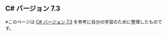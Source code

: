 ## C# バージョン 7.3

※このページは [C# バージョン 7.3](https://docs.microsoft.com/ja-jp/dotnet/csharp/whats-new/csharp-version-history#c-version-73) を参考に自分の学習のために整理したものです。
